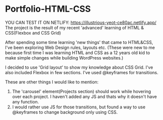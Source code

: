 # Portfolio-HTML-CSS
YOU CAN TEST IT ON NETLIFY: https://illustrious-yeot-ce80ac.netlify.app/
The project is the result of my recent 'advanced' learning of HTML &amp; CSS(Flexbox and CSS Grid)

After spending some time learning 'new things' that came to HTML&CSS, I've been exploring Web Design rules, layouts etc.
(These were new to me because first time I was learning HTML and CSS as a 12 years old kid to make simple changes while building WordPress websites.)

I decided to use 'Grid layout' to show my knowledge about CSS Grid. I've also included Flexbox in few sections.
I've used @keyframes for transitions.

These are other things I would like to mention:
1. The 'carousel' element(Projects section) should work while hovering over each project. I haven't added any JS and thats why it doesn't have any function.
2. I would rather use JS for those transitions, but found a way to use @keyframes to change background only using CSS.
